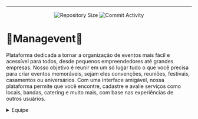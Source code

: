 <hr>
<p align="center">
  <img
    src="https://img.shields.io/github/repo-size/brunovgoe/projetos1?style=flat"
    alt="Repository Size"
  />
  <img
    src="https://img.shields.io/github/commit-activity/t/brunovgoe/projetos1?style=flat&logo=github"
    alt="Commit Activity"
  />
</p>


# 🪩Managevent🪩

Plataforma dedicada a tornar a organização de eventos mais fácil e acessível para todos, desde pequenos empreendedores até grandes empresas. Nosso objetivo é reunir em um só lugar tudo o que você precisa para criar eventos memoráveis, sejam eles convenções, reuniões, festivais, casamentos ou aniversários. Com uma interface amigável, nossa plataforma permite que você encontre, cadastre e avalie serviços como locais, bandas, catering e muito mais, com base nas experiências de outros usuários.
<details>

<summary>Equipe</summary>

## 👤Equipe👤

  - Caio Felipe - cfsr@cesar.school 📩
   
  - Gabriel Abreu - gasb2@cesar.school 📩
    
  - Gustavo Magina - gjme@cesar.school 📩
    
  - Luca Monteiro - lmv@cesar.school 📩
     
  - Maria Julia Germano - mjpmg@cesar.school 📩

  - Tiago Galvão - tgm@cesar.school 📩


</details>
